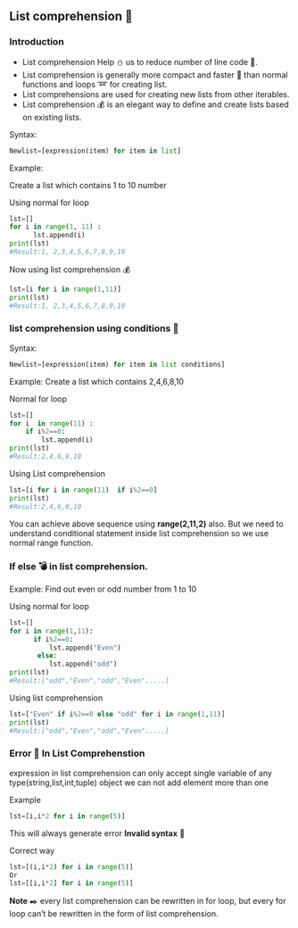 ## List comprehension  :bookmark_tabs:

### Introduction
- List comprehension Help :snowman: us to reduce number of line code :scroll:. 
- List comprehension is generally more compact and faster :runner: than normal functions and loops :loop: for creating list.
- List comprehensions are used for creating new lists from other iterables.
- List comprehension :moneybag: is an elegant way to define and create lists based on existing lists.

Syntax:
```python
Newlist=[expression(item) for item in list]
```
Example:

Create a list which contains 1 to 10 number 

Using normal for loop
```python
lst=[]
for i in range(1, 11) :
      lst.append(i) 
print(lst) 
#Result:1, 2,3,4,5,6,7,8,9,10
```
Now using list comprehension :moneybag:
```python
lst=[i for i in range(1,11)]
print(lst) 
#Result:1, 2,3,4,5,6,7,8,9,10
```

### list comprehension using conditions :wrench:

Syntax:
```python
Newlist=[expression(item) for item in list conditions]
```

Example:
Create a list which contains
2,4,6,8,10

Normal for loop
```python
lst=[]
for i  in range(11) :
    if i%2==0:
        lst.append(i) 
print(lst) 
#Result:2,4,6,8,10
```
Using List comprehension
```python
lst=[i for i in range(11)  if i%2==0]
print(lst) 
#Result:2,4,6,8,10
```
You can achieve above sequence using **range(2,11,2)** also. But we need to understand conditional statement inside list comprehension so we use normal range function. 


### If else :bomb: in list comprehension. 
Example:
Find out even or odd number from 1 to 10

Using normal for loop
```python
lst=[]
for i in range(1,11):
      if i%2==0:
          lst.append("Even")
       else:
          lst.append("odd") 
print(lst) 
#Result:["odd","Even","odd","Even".....]
```
Using list comprehension
```python
lst=["Even" if i%2==0 else "odd" for i in range(1,11)]
print(lst) 
#Result:["odd","Even","odd","Even".....]
```

### Error :no_entry_sign: In List Comprehenstion

expression in list comprehension can only accept single variable of any type(string,list,int,tuple) 
object we can not add element more than one

Example 
```python
lst=[i,i*2 for i in range(5)]
```
This will always generate error **Invalid syntax** :microscope:

Correct way
```python
lst=[(i,i*2) for i in range(5)]
Or
lst=[[i,i*2] for i in range(5)]
```

**Note** :black_nib:
every list comprehension can be rewritten in for loop, 
but every for loop can’t be rewritten in the form of list comprehension.

